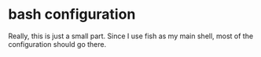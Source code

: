 # bash configuration

Really, this is just a small part. Since I use fish as my main shell, most of
 the configuration should go there.